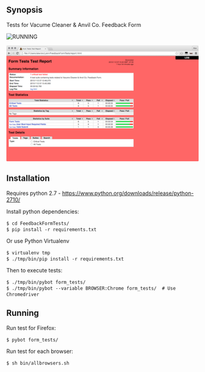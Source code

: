 ## Synopsis

Tests for Vacume Cleaner & Anvil Co. Feedback Form

![RUNNING](https://github.com/outerpasta/FeedbackFormTests/blob/master/img/ScreenRec.gif)

![REPORT](https://github.com/outerpasta/FeedbackFormTests/blob/master/img/Screen%20Shot%202015-11-12%20at%209.10.09%20AM.png)

## Installation

Requires python 2.7 - https://www.python.org/downloads/release/python-2710/

Install python dependencies:
```
$ cd FeedbackFormTests/
$ pip install -r requirements.txt
```
Or use Python Virtualenv
```
$ virtualenv tmp
$ ./tmp/bin/pip install -r requirements.txt
```
Then to execute tests:
```
$ ./tmp/bin/pybot form_tests/
$ ./tmp/bin/pybot --variable BROWSER:Chrome form_tests/  # Use Chromedriver
```

## Running

Run test for Firefox:
```
$ pybot form_tests/
```

Run test for each browser:
```
$ sh bin/allbrowsers.sh
```